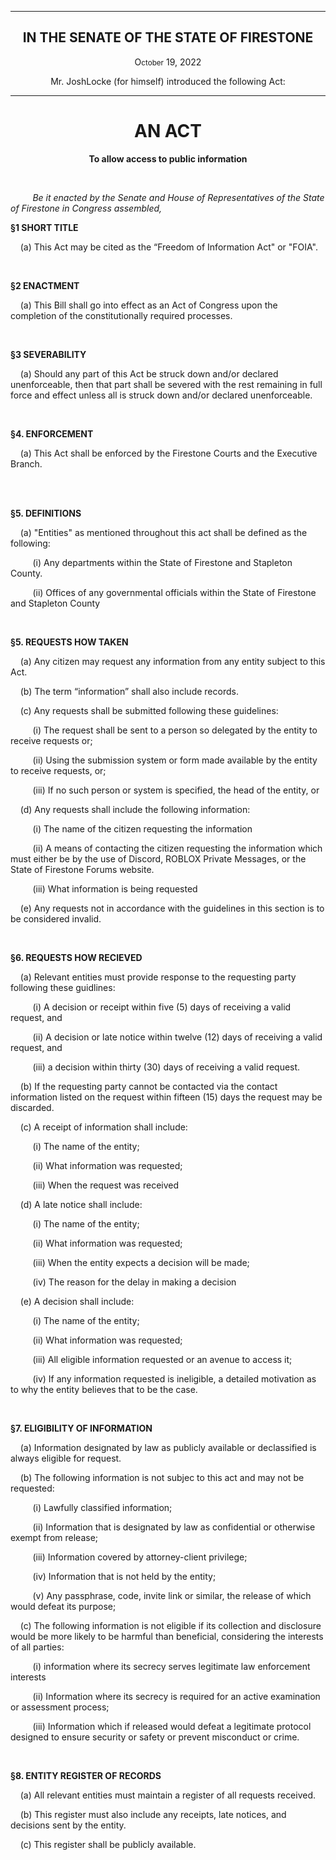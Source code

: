 <div align="center">

---

<h2><b>IN THE SENATE OF THE STATE OF FIRESTONE</b></h2>

<p>O<small>ctober</small> 19, 2022</p>

Mr. JoshLocke (for himself) introduced the following Act:

---

<h1><b>AN ACT</b></h1>

**To allow access to public information**

</div>

<br/>

&nbsp;&nbsp;&nbsp;&nbsp;&nbsp;&nbsp;&nbsp;&nbsp; _Be it enacted by the Senate and House of Representatives of the State of Firestone in Congress assembled,_

**§1 SHORT TITLE**

&nbsp;&nbsp;&nbsp; (a) This Act may be cited as the “Freedom of Information Act" or "FOIA".

<br/>

**§2 ENACTMENT**

&nbsp;&nbsp;&nbsp; (a) This Bill shall go into effect as an Act of Congress upon the completion of the constitutionally required processes.

<br/>

**§3 SEVERABILITY**

&nbsp;&nbsp;&nbsp; (a) Should any part of this Act be struck down and/or declared unenforceable, then that part shall be severed with the rest remaining in full force and effect unless all is struck down and/or declared unenforceable.


<br/>

**§4. ENFORCEMENT**

&nbsp;&nbsp;&nbsp; (a) This Act shall be enforced by the Firestone Courts and the Executive Branch.


<br/>

<br/>


**§5. DEFINITIONS**

&nbsp;&nbsp;&nbsp; (a) "Entities" as mentioned throughout this act shall be defined as the following:

&nbsp;&nbsp;&nbsp;&nbsp;&nbsp;&nbsp;&nbsp;&nbsp;&nbsp;(i) Any departments within the State of Firestone and Stapleton County.

&nbsp;&nbsp;&nbsp;&nbsp;&nbsp;&nbsp;&nbsp;&nbsp;&nbsp;(ii) Offices of any governmental officials within the State of Firestone and Stapleton County



<br/>

**§5. REQUESTS HOW TAKEN**

&nbsp;&nbsp;&nbsp; (a) Any citizen may request any information from any entity subject to this Act.

&nbsp;&nbsp;&nbsp; (b) The term “information” shall also include records.

&nbsp;&nbsp;&nbsp; (c) Any requests shall be submitted following these guidelines: 

&nbsp;&nbsp;&nbsp;&nbsp;&nbsp;&nbsp;&nbsp;&nbsp;&nbsp;(i) The request shall be sent to a person so delegated by the entity to receive requests or;

&nbsp;&nbsp;&nbsp;&nbsp;&nbsp;&nbsp;&nbsp;&nbsp;&nbsp;(ii) Using the submission system or form made available by the entity to receive requests, or;

&nbsp;&nbsp;&nbsp;&nbsp;&nbsp;&nbsp;&nbsp;&nbsp;&nbsp;(iii) If no such person or system is specified, the head of the entity, or

&nbsp;&nbsp;&nbsp; (d) Any requests shall include the following information:

&nbsp;&nbsp;&nbsp;&nbsp;&nbsp;&nbsp;&nbsp;&nbsp;&nbsp;(i) The name of the citizen requesting the information

&nbsp;&nbsp;&nbsp;&nbsp;&nbsp;&nbsp;&nbsp;&nbsp;&nbsp;(ii) A means of contacting the citizen requesting the information which must either be by the use of Discord, ROBLOX Private Messages, or the State of Firestone Forums website.

&nbsp;&nbsp;&nbsp;&nbsp;&nbsp;&nbsp;&nbsp;&nbsp;&nbsp;(iii) What information is being requested 

&nbsp;&nbsp;&nbsp; (e) Any requests not in accordance with the guidelines in this section is to be considered invalid.

<br/>

**§6. REQUESTS HOW RECIEVED**

&nbsp;&nbsp;&nbsp; (a) Relevant entities must provide response to the requesting party following these guidlines:

&nbsp;&nbsp;&nbsp;&nbsp;&nbsp;&nbsp;&nbsp;&nbsp;&nbsp;(i) A decision or receipt within five (5) days of receiving a valid request, and

&nbsp;&nbsp;&nbsp;&nbsp;&nbsp;&nbsp;&nbsp;&nbsp;&nbsp;(ii) A decision or late notice within twelve (12) days of receiving a valid request, and

&nbsp;&nbsp;&nbsp;&nbsp;&nbsp;&nbsp;&nbsp;&nbsp;&nbsp;(iii) a decision within thirty (30) days of receiving a valid request.

&nbsp;&nbsp;&nbsp; (b) If the requesting party cannot be contacted via the contact information listed on the request within fifteen (15) days the request may be discarded.  

&nbsp;&nbsp;&nbsp; (c) A receipt of information shall include:

&nbsp;&nbsp;&nbsp;&nbsp;&nbsp;&nbsp;&nbsp;&nbsp;&nbsp;(i) The name of the entity;

&nbsp;&nbsp;&nbsp;&nbsp;&nbsp;&nbsp;&nbsp;&nbsp;&nbsp;(ii) What information was requested;

&nbsp;&nbsp;&nbsp;&nbsp;&nbsp;&nbsp;&nbsp;&nbsp;&nbsp;(iii) When the request was received

&nbsp;&nbsp;&nbsp; (d) A late notice shall include:

&nbsp;&nbsp;&nbsp;&nbsp;&nbsp;&nbsp;&nbsp;&nbsp;&nbsp;(i) The name of the entity;

&nbsp;&nbsp;&nbsp;&nbsp;&nbsp;&nbsp;&nbsp;&nbsp;&nbsp;(ii) What information was requested;

&nbsp;&nbsp;&nbsp;&nbsp;&nbsp;&nbsp;&nbsp;&nbsp;&nbsp;(iii) When the entity expects a decision will be made;

&nbsp;&nbsp;&nbsp;&nbsp;&nbsp;&nbsp;&nbsp;&nbsp;&nbsp;(iv) The reason for the delay in making a decision

&nbsp;&nbsp;&nbsp; (e) A decision shall include:

&nbsp;&nbsp;&nbsp;&nbsp;&nbsp;&nbsp;&nbsp;&nbsp;&nbsp;(i) The name of the entity;

&nbsp;&nbsp;&nbsp;&nbsp;&nbsp;&nbsp;&nbsp;&nbsp;&nbsp;(ii) What information was requested;

&nbsp;&nbsp;&nbsp;&nbsp;&nbsp;&nbsp;&nbsp;&nbsp;&nbsp;(iii) All eligible information requested or an avenue to access it;

&nbsp;&nbsp;&nbsp;&nbsp;&nbsp;&nbsp;&nbsp;&nbsp;&nbsp;(iv) If any information requested is ineligible, a detailed motivation as to why the entity believes that to be the case.

<br/>

**§7. ELIGIBILITY OF INFORMATION** 

&nbsp;&nbsp;&nbsp; (a) Information designated by law as publicly available or declassified is always eligible for request.

&nbsp;&nbsp;&nbsp; (b) The following information is not subjec to this act and may not be requested:

&nbsp;&nbsp;&nbsp;&nbsp;&nbsp;&nbsp;&nbsp;&nbsp;&nbsp;(i) Lawfully classified information;

&nbsp;&nbsp;&nbsp;&nbsp;&nbsp;&nbsp;&nbsp;&nbsp;&nbsp;(ii) Information that is designated by law as confidential or otherwise exempt from release;

&nbsp;&nbsp;&nbsp;&nbsp;&nbsp;&nbsp;&nbsp;&nbsp;&nbsp;(iii) Information covered by attorney-client privilege;

&nbsp;&nbsp;&nbsp;&nbsp;&nbsp;&nbsp;&nbsp;&nbsp;&nbsp;(iv) Information that is not held by the entity;

&nbsp;&nbsp;&nbsp;&nbsp;&nbsp;&nbsp;&nbsp;&nbsp;&nbsp;(v) Any passphrase, code, invite link or similar, the release of which would defeat its purpose;

&nbsp;&nbsp;&nbsp; (c) The following information is not eligible if its collection and disclosure would be more likely to be harmful than beneficial, considering the interests of all parties: 

&nbsp;&nbsp;&nbsp;&nbsp;&nbsp;&nbsp;&nbsp;&nbsp;&nbsp;(i) information where its secrecy serves legitimate law enforcement interests

&nbsp;&nbsp;&nbsp;&nbsp;&nbsp;&nbsp;&nbsp;&nbsp;&nbsp;(ii) Information where its secrecy is required for an active examination or assessment process;

&nbsp;&nbsp;&nbsp;&nbsp;&nbsp;&nbsp;&nbsp;&nbsp;&nbsp;(iii) Information which if released would defeat a legitimate protocol designed to ensure security or safety or prevent misconduct or crime.

<br/>

**§8. ENTITY REGISTER OF RECORDS** 

&nbsp;&nbsp;&nbsp; (a) All relevant entities must maintain a register of all requests received.

&nbsp;&nbsp;&nbsp; (b) This register must also include any receipts, late notices, and decisions sent by the entity.

&nbsp;&nbsp;&nbsp; (c) This register shall be publicly available.



<br/>    

